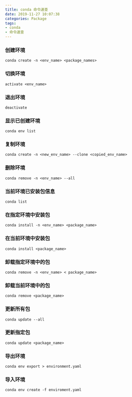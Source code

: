```yaml
---
title: conda 命令速查
date: 2019-11-27 10:07:38
categories: Package
tags:
- conda
- 命令速查
---
```

### 创建环境

`conda create -n <env_name> <package_names>`

### 切换环境

`activate <env_name>`

### 退出环境

`deactivate`

### 显示已创建环境

`conda env list`

### 复制环境

`conda create -n <new_env_name> --clone <copied_env_name>`

### 删除环境

`conda remove -n <env_name> --all`

### 当前环境已安装包信息

`conda list`

### 在指定环境中安装包

`conda install -n <env_name> <package_name>`

### 在当前环境中安装包

`conda install <package_name>`

### 卸载指定环境中的包

`conda remove -n <env_name> < package_name>`

### 卸载当前环境中的包

`conda remove <package_name>`

### 更新所有包

`conda update --all`

### 更新指定包

`conda update <package_name>`

### 导出环境

`conda env export > environment.yaml`

### 导入环境

`conda env create -f enviroment.yaml`
